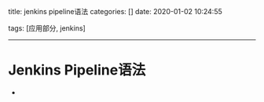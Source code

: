 title: jenkins pipeline语法
categories: []
date: 2020-01-02 10:24:55

tags: [应用部分, jenkins]

---



# Jenkins Pipeline语法

- 
